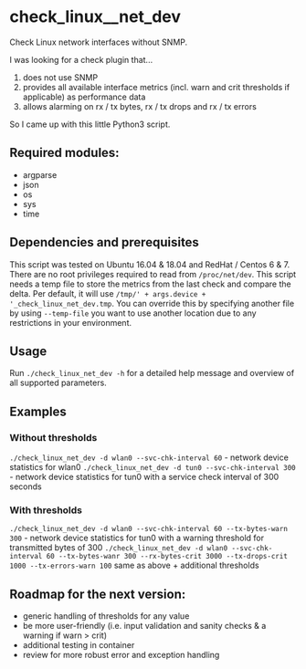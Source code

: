 # check_linux__net_dev

Check Linux network interfaces without SNMP.

I was looking for a check plugin that...
  1. does not use SNMP
  2. provides all available interface metrics (incl. warn and crit thresholds if applicable) as performance data
  3. allows alarming on rx / tx bytes, rx / tx drops and rx / tx errors

So I came up with this little Python3 script. 

## Required modules:
  - argparse
  - json 
  - os
  - sys
  - time

## Dependencies and prerequisites
This script was tested on Ubuntu 16.04 & 18.04 and RedHat / Centos 6 & 7. There are no root privileges required to read from `/proc/net/dev`. 
This script needs a temp file to store the metrics from the last check and compare the delta. Per default, it will use `/tmp/' + args.device + '_check_linux_net_dev.tmp`. You can override this by specifying another file by using `--temp-file` you want to use another location due to any restrictions in your environment.

## Usage
Run `./check_linux_net_dev -h` for a detailed help message and overview of all supported parameters.


## Examples
### Without thresholds
`./check_linux_net_dev -d wlan0 --svc-chk-interval 60` - network device statistics for wlan0
`./check_linux_net_dev -d tun0 --svc-chk-interval 300` - network device statistics for tun0 with a service check interval of 300 seconds

### With thresholds
`./check_linux_net_dev -d wlan0 --svc-chk-interval 60 --tx-bytes-warn 300` - network device statistics for tun0 with a warning threshold for transmitted bytes of 300
`./check_linux_net_dev -d wlan0 --svc-chk-interval 60 --tx-bytes-wanr 300 --rx-bytes-crit 3000 --tx-drops-crit 1000 --tx-errors-warn 100` same as above + additional thresholds


## Roadmap for the next version:
  - generic handling of thresholds for any value 
  - be more user-friendly (i.e. input validation and sanity checks & a warning if warn > crit)
  - additional testing in container
  - review for more robust error and exception handling

